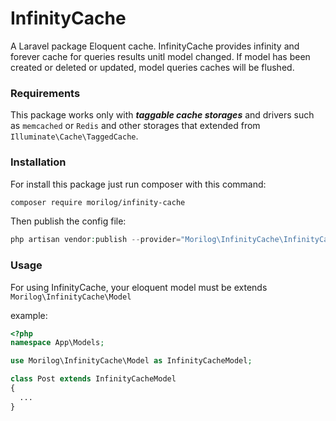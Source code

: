 # InfinityCache
A Laravel package Eloquent cache. InfinityCache provides infinity and forever cache for queries results unitl model changed. If model has been created or deleted or updated, model queries caches will be flushed.

### Requirements
This package works only with ***taggable cache storages*** and drivers such as `memcached` or `Redis` and other storages that extended from `Illuminate\Cache\TaggedCache`.

### Installation
For install this package just run composer with this command:
~~~ bash
composer require morilog/infinity-cache
~~~

Then publish the config file:
~~~ php
php artisan vendor:publish --provider="Morilog\InfinityCache\InfinityCacheServiceProvider" --tag="config"
~~~

### Usage
For using InfinityCache, your eloquent model must be extends `Morilog\InfinityCache\Model` 

example:
~~~ php
<?php
namespace App\Models;

use Morilog\InfinityCache\Model as InfinityCacheModel;

class Post extends InfinityCacheModel
{
  ...
}
~~~
